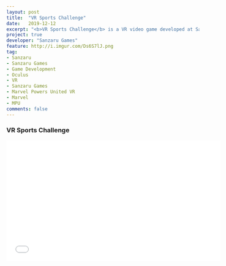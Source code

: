 ```yaml
---
layout: post
title:  "VR Sports Challenge"
date:   2019-12-12
excerpt: "<b>VR Sports Challenge</b> is a VR video game developed at Sanzaru Games"
project: true
developer: "Sanzaru Games"
feature: http://i.imgur.com/Ds6S7lJ.png
tag:
- Sanzaru
- Sanzaru Games
- Game Development
- Oculus
- VR
- Sanzaru Games
- Marvel Powers United VR
- Marvel
- MPU
comments: false
---
```


### VR Sports Challenge

<iframe width="560" height="315" src="//www.youtube.com/embed/YO_gz5l7ZB4"  frameborder="0"> </iframe>
